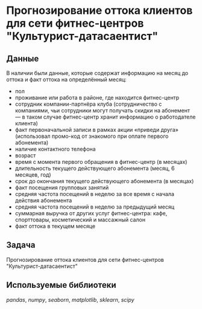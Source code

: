 # Прогнозирование оттока клиентов для сети фитнес-центров "Культурист-датасаентист"


## Данные

В наличии были  данные, которые содержат информацию на месяц до оттока и факт оттока на определённый месяц:
- пол
- проживание или работа в районе, где находится фитнес-центр
- сотрудник компании-партнёра клуба (сотрудничество с компаниями, чьи сотрудники могут получать скидки на абонемент — в таком случае фитнес-центр хранит информацию о работодателе клиента)
- факт первоначальной записи в рамках акции «приведи друга» (использовал промо-код от знакомого при оплате первого абонемента)
- наличие контактного телефона
- возраст
- время с момента первого обращения в фитнес-центр (в месяцах)
- длительность текущего действующего абонемента (месяц, 6 месяцев, год)
- срок до окончания текущего действующего абонемента (в месяцах)
- факт посещения групповых занятий
- средняя частота посещений в неделю за все время с начала действия абонемента
- средняя частота посещений в неделю за предыдущий месяц
- суммарная выручка от других услуг фитнес-центра: кафе, спорттовары, косметический и массажный салон
- факт оттока в текущем месяце

## Задача

Прогнозирование оттока клиентов для сети фитнес-центров "Культурист-датасаентист"

## Используемые библиотеки
*pandas*, *numpy*, *seaborn*, *matplotlib*, *sklearn*, *scipy*
